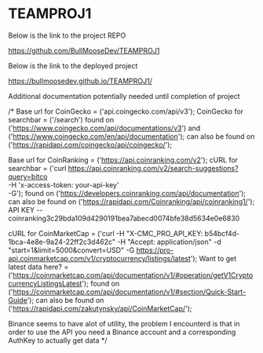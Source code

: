 # TEAMPROJ1
<!-- Below is the link to the project REPO -->  Below is the link to the project REPO
https://github.com/BullMooseDev/TEAMPROJ1
<!-- Below is the link to the deployed project -->  Below is the link to the deployed project
https://bullmoosedev.github.io/TEAMPROJ1/


Additional documentation potentially needed until completion of project


/* Base url for CoinGecko = ('api.coingecko.com/api/v3');
CoinGecko for searchbar = ('/search')
found on ('https://www.coingecko.com/api/documentations/v3') and ('https://www.coingecko.com/en/api/documentation');
can also be found on ('https://rapidapi.com/coingecko/api/coingecko/');

Base url for CoinRanking = ('https://api.coinranking.com/v2');
cURL for searchbar = ('curl https://api.coinranking.com/v2/search-suggestions?query=bitco \
-H 'x-access-token: your-api-key' \
-G');
found on ('https://developers.coinranking.com/api/documentation');
can also be found on ('https://rapidapi.com/Coinranking/api/coinranking1/');
API KEY -- coinranking3c29bda109d4290191bea7abecd0074bfe38d5634e0e6830

cURL for CoinMarketCap = ('curl -H "X-CMC_PRO_API_KEY: b54bcf4d-1bca-4e8e-9a24-22ff2c3d462c" -H "Accept: application/json" -d "start=1&limit=5000&convert=USD" -G https://pro-api.coinmarketcap.com/v1/cryptocurrency/listings/latest');
Want to get latest data here? = ('https://coinmarketcap.com/api/documentation/v1/#operation/getV1CryptocurrencyListingsLatest');
found on ('https://coinmarketcap.com/api/documentation/v1/#section/Quick-Start-Guide');
can also be found on ('https://rapidapi.com/zakutynsky/api/CoinMarketCap/');

Binance seems to have alot of utility, the problem I encounterd is that in order to use the API
you need a Binance account and a corresponding AuthKey to actually get data */